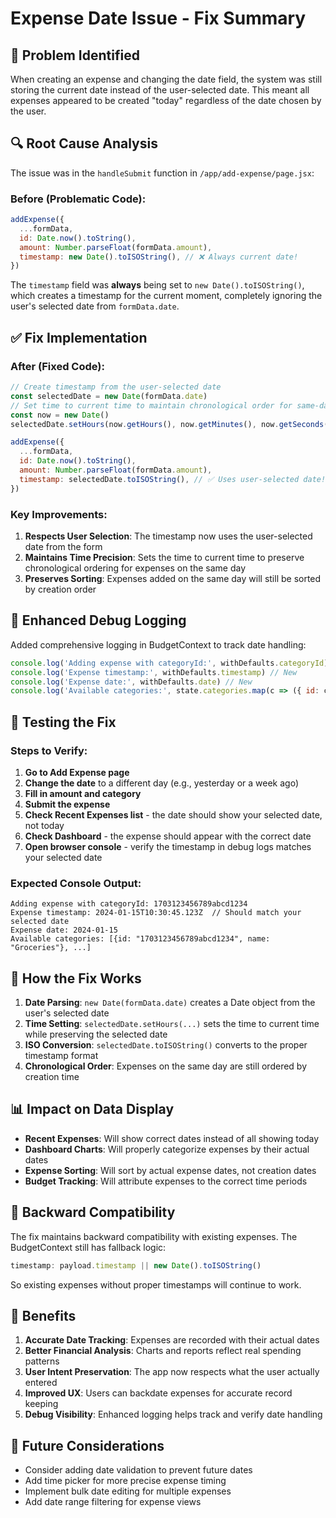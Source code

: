 # Expense Date Issue - Fix Summary

## 🐛 **Problem Identified**

When creating an expense and changing the date field, the system was still storing the current date instead of the user-selected date. This meant all expenses appeared to be created "today" regardless of the date chosen by the user.

## 🔍 **Root Cause Analysis**

The issue was in the `handleSubmit` function in `/app/add-expense/page.jsx`:

### **Before (Problematic Code):**
```javascript
addExpense({
  ...formData,
  id: Date.now().toString(),
  amount: Number.parseFloat(formData.amount),
  timestamp: new Date().toISOString(), // ❌ Always current date!
})
```

The `timestamp` field was **always** being set to `new Date().toISOString()`, which creates a timestamp for the current moment, completely ignoring the user's selected date from `formData.date`.

## ✅ **Fix Implementation**

### **After (Fixed Code):**
```javascript
// Create timestamp from the user-selected date
const selectedDate = new Date(formData.date)
// Set time to current time to maintain chronological order for same-day expenses
const now = new Date()
selectedDate.setHours(now.getHours(), now.getMinutes(), now.getSeconds(), now.getMilliseconds())

addExpense({
  ...formData,
  id: Date.now().toString(),
  amount: Number.parseFloat(formData.amount),
  timestamp: selectedDate.toISOString(), // ✅ Uses user-selected date!
})
```

### **Key Improvements:**

1. **Respects User Selection**: The timestamp now uses the user-selected date from the form
2. **Maintains Time Precision**: Sets the time to current time to preserve chronological ordering for expenses on the same day
3. **Preserves Sorting**: Expenses added on the same day will still be sorted by creation order

## 🔧 **Enhanced Debug Logging**

Added comprehensive logging in BudgetContext to track date handling:

```javascript
console.log('Adding expense with categoryId:', withDefaults.categoryId)
console.log('Expense timestamp:', withDefaults.timestamp) // New
console.log('Expense date:', withDefaults.date) // New
console.log('Available categories:', state.categories.map(c => ({ id: c.id, name: c.name })))
```

## 🧪 **Testing the Fix**

### **Steps to Verify:**

1. **Go to Add Expense page**
2. **Change the date** to a different day (e.g., yesterday or a week ago)
3. **Fill in amount and category**
4. **Submit the expense**
5. **Check Recent Expenses list** - the date should show your selected date, not today
6. **Check Dashboard** - the expense should appear with the correct date
7. **Open browser console** - verify the timestamp in debug logs matches your selected date

### **Expected Console Output:**
```
Adding expense with categoryId: 1703123456789abcd1234
Expense timestamp: 2024-01-15T10:30:45.123Z  // Should match your selected date
Expense date: 2024-01-15
Available categories: [{id: "1703123456789abcd1234", name: "Groceries"}, ...]
```

## 🎯 **How the Fix Works**

1. **Date Parsing**: `new Date(formData.date)` creates a Date object from the user's selected date
2. **Time Setting**: `selectedDate.setHours(...)` sets the time to current time while preserving the selected date
3. **ISO Conversion**: `selectedDate.toISOString()` converts to the proper timestamp format
4. **Chronological Order**: Expenses on the same day are still ordered by creation time

## 📊 **Impact on Data Display**

- **Recent Expenses**: Will show correct dates instead of all showing today
- **Dashboard Charts**: Will properly categorize expenses by their actual dates
- **Expense Sorting**: Will sort by actual expense dates, not creation dates
- **Budget Tracking**: Will attribute expenses to the correct time periods

## 🔄 **Backward Compatibility**

The fix maintains backward compatibility with existing expenses. The BudgetContext still has fallback logic:

```javascript
timestamp: payload.timestamp || new Date().toISOString()
```

So existing expenses without proper timestamps will continue to work.

## 🚀 **Benefits**

1. **Accurate Date Tracking**: Expenses are recorded with their actual dates
2. **Better Financial Analysis**: Charts and reports reflect real spending patterns
3. **User Intent Preservation**: The app now respects what the user actually entered
4. **Improved UX**: Users can backdate expenses for accurate record keeping
5. **Debug Visibility**: Enhanced logging helps track and verify date handling

## 📝 **Future Considerations**

- Consider adding date validation to prevent future dates
- Add time picker for more precise expense timing
- Implement bulk date editing for multiple expenses
- Add date range filtering for expense views